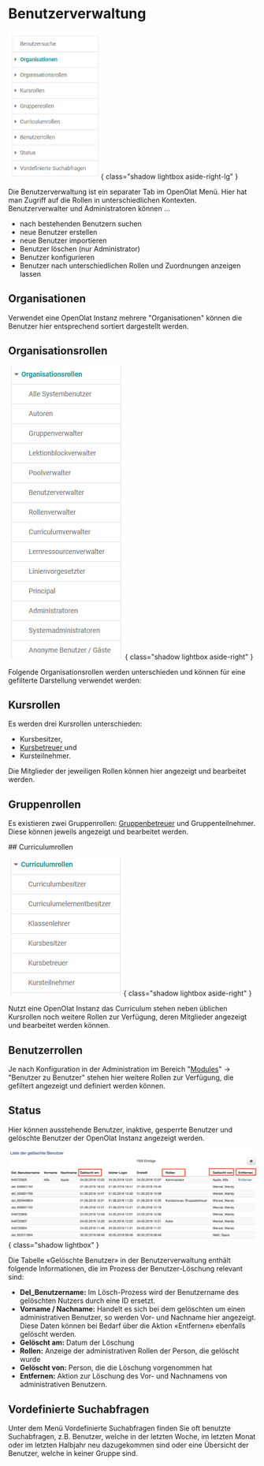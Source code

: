 # Benutzerverwaltung

![](assets/Benutzerverwaltung.png){ class="shadow lightbox aside-right-lg" }

Die Benutzerverwaltung ist ein separater Tab im OpenOlat Menü. Hier hat man
Zugriff auf die Rollen in unterschiedlichen Kontexten. Benutzerverwalter und
Administratoren können ...

  * nach bestehenden Benutzern suchen
  * neue Benutzer erstellen
  * neue Benutzer importieren
  * Benutzer löschen (nur Administrator)
  * Benutzer konfigurieren
  * Benutzer nach unterschiedlichen Rollen und Zuordnungen anzeigen lassen

## Organisationen

Verwendet eine OpenOlat Instanz mehrere "Organisationen" können die Benutzer
hier entsprechend sortiert dargestellt werden.

## Organisationsrollen

![](assets/Organisationsrollen.png){ class="shadow lightbox aside-right" }

Folgende Organisationsrollen werden unterschieden und können für eine
gefilterte Darstellung verwendet werden:

## Kursrollen

Es werden drei Kursrollen unterschieden:

  * Kursbesitzer,
  * [Kursbetreuer ](/sites/manual_user/docs/access_roles_rights/coach.de.md) und
  * Kursteilnehmer.

Die Mitglieder der jeweiligen Rollen können hier angezeigt und bearbeitet
werden.

## Gruppenrollen

Es existieren zwei Gruppenrollen: [Gruppenbetreuer](../../manual_user/groups/Group_Administration.de.md)
und Gruppenteilnehmer. Diese können jeweils angezeigt und bearbeitet werden.

<clear />
## Curriculumrollen

![](assets/Curriculumrollen.png){ class="shadow lightbox aside-right" }

Nutzt eine OpenOlat Instanz das Curriculum stehen neben üblichen Kursrollen
noch weitere Rollen zur Verfügung, deren Mitglieder angezeigt und bearbeitet
werden können.

## Benutzerrollen

Je nach Konfiguration in der Administration im Bereich
"[Modules](../administration/Modules.de.md)" → "Benutzer zu Benutzer" stehen hier weitere Rollen
zur Verfügung, die gefiltert angezeigt und definiert werden können.

## Status

Hier können ausstehende Benutzer, inaktive, gesperrte Benutzer und gelöschte
Benutzer der OpenOlat Instanz angezeigt werden.

![](assets/Geloeschte_Benutzer_DE.png){ class="shadow lightbox" }


Die Tabelle «Gelöschte Benutzer» in der Benutzerverwaltung enthält folgende
Informationen, die im Prozess der Benutzer-Löschung relevant sind:

  *  **Del_Benutzername:**  Im Lösch-Prozess wird der Benutzername des gelöschten Nutzers durch eine ID ersetzt.
  *  **Vorname / Nachname:**  Handelt es sich bei dem gelöschten um einen administrativen Benutzer, so werden Vor- und Nachname hier angezeigt. Diese Daten können bei Bedarf über die Aktion «Entfernen» ebenfalls gelöscht werden.
  *  **Gelöscht am:** Datum der Löschung
  *  **Rollen:**  Anzeige der administrativen Rollen der Person, die gelöscht wurde
  *  **Gelöscht von:** Person, die die Löschung vorgenommen hat
  *  **Entfernen:**  Aktion zur Löschung des Vor- und Nachnamens von administrativen Benutzern.

## Vordefinierte Suchabfragen

Unter dem Menü Vordefinierte Suchabfragen finden Sie oft benutzte
Suchabfragen, z.B. Benutzer, welche in der letzten Woche, im letzten Monat
oder im letzten Halbjahr neu dazugekommen sind oder eine Übersicht der
Benutzer, welche in keiner Gruppe sind.

